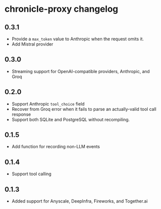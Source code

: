 # chronicle-proxy changelog

## 0.3.1

- Provide a `max_token` value to Anthropic when the request omits it.
- Add Mistral provider

## 0.3.0

- Streaming support for OpenAI-compatible providers, Anthropic, and Groq

## 0.2.0

- Support Anthropic `tool_choice` field
- Recover from Groq error when it fails to parse an actually-valid tool call response
- Support both SQLite and PostgreSQL without recompiling.

## 0.1.5

- Add function for recording non-LLM events

## 0.1.4

- Support tool calling

## 0.1.3

- Added support for Anyscale, DeepInfra, Fireworks, and Together.ai
